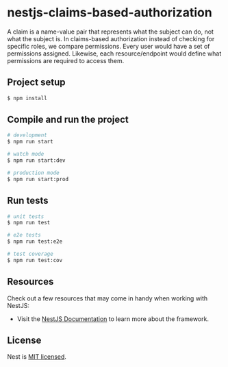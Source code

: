 # nestjs-claims-based-authorization

A claim is a name-value pair that represents what the subject can do, not what the subject is. In claims-based authorization instead of checking for specific roles, we compare permissions.
Every user would have a set of permissions assigned. Likewise, each resource/endpoint would define what permissions are required to access them.

## Project setup

```bash
$ npm install
```

## Compile and run the project

```bash
# development
$ npm run start

# watch mode
$ npm run start:dev

# production mode
$ npm run start:prod
```

## Run tests

```bash
# unit tests
$ npm run test

# e2e tests
$ npm run test:e2e

# test coverage
$ npm run test:cov
```

## Resources

Check out a few resources that may come in handy when working with NestJS:

- Visit the [NestJS Documentation](https://docs.nestjs.com) to learn more about the framework.

## License

Nest is [MIT licensed](https://github.com/nestjs/nest/blob/master/LICENSE).
